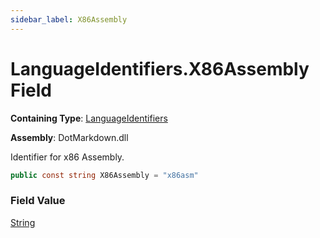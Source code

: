 ```yaml
---
sidebar_label: X86Assembly
---
```


# LanguageIdentifiers\.X86Assembly Field

**Containing Type**: [LanguageIdentifiers](../index.md)

**Assembly**: DotMarkdown\.dll

  
Identifier for x86 Assembly\.

```csharp
public const string X86Assembly = "x86asm"
```

### Field Value

[String](https://docs.microsoft.com/en-us/dotnet/api/system.string)

